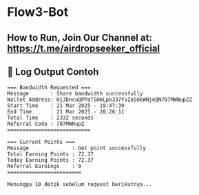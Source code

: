 # Flow3-Bot

## How to Run, Join Our Channel at: https://t.me/airdropseeker_official

## 📜 Log Output Contoh
```
=== Bandwidth Requested ===
Message       : Share bandwidth successfully
Wallet Address: HjJbncuQPPaTSHmLpk337YvZaSUeWNjeQN787MWNupZZ
Start Time    : 21 Mar 2025 - 19:47:39
End Time      : 21 Mar 2025 - 20:26:11
Total Time    : 2332 seconds
Referral Code : 787MWNupZ
===========================

=== Current Points ===
Message              : Get point successfully
Total Earning Points : 72.37
Today Earning Points : 72.37
Referral Earnings    : 0
========================

Menunggu 10 detik sebelum request berikutnya...
```
